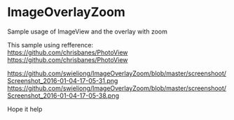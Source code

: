 # ImageOverlayZoom
Sample usage of ImageView and the overlay with zoom

This sample using refference:<br>
https://github.com/chrisbanes/PhotoView<br>
https://github.com/chrisbanes/PhotoView

https://github.com/swieliong/ImageOverlayZoom/blob/master/screenshoot/Screenshot_2016-01-04-17-05-31.png
https://github.com/swieliong/ImageOverlayZoom/blob/master/screenshoot/Screenshot_2016-01-04-17-05-38.png


Hope it help
